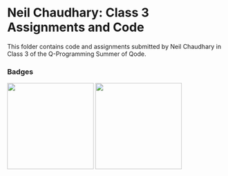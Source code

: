 # Neil Chaudhary: Class 3 Assignments and Code
This folder contains code and assignments submitted by Neil Chaudhary in Class 3 of the Q-Programming Summer of Qode.
### Badges
<img src="/badges/attendance.png" width="200px" height="200px"> <img src="/badges/assignment.png" width="200px" height="200px">